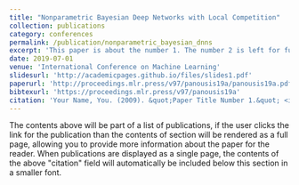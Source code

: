 ```yaml
---
title: "Nonparametric Bayesian Deep Networks with Local Competition"
collection: publications
category: conferences
permalink: /publication/nonparametric_bayesian_dnns
excerpt: 'This paper is about the number 1. The number 2 is left for future work.'
date: 2019-07-01
venue: 'International Conference on Machine Learning'
slidesurl: 'http://academicpages.github.io/files/slides1.pdf'
paperurl: 'http://proceedings.mlr.press/v97/panousis19a/panousis19a.pdf'
bibtexurl: 'https://proceedings.mlr.press/v97/panousis19a'
citation: 'Your Name, You. (2009). &quot;Paper Title Number 1.&quot; <i>Journal 1</i>. 1(1).'
---
```

The contents above will be part of a list of publications, if the user clicks the link for the publication than the contents of section will be rendered as a full page, allowing you to provide more information about the paper for the reader. When publications are displayed as a single page, the contents of the above "citation" field will automatically be included below this section in a smaller font.
